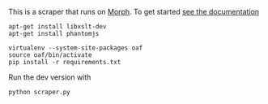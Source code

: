 This is a scraper that runs on [Morph](https://morph.io). To get started [see the documentation](https://morph.io/documentation)

    apt-get install libxslt-dev
    apt-get install phantomjs

    virtualenv --system-site-packages oaf
    source oaf/bin/activate
    pip install -r requirements.txt

Run the dev version with 

    python scraper.py

